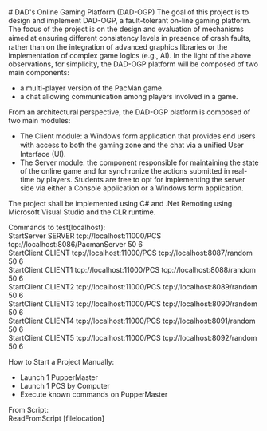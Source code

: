 <br /># DAD's Online Gaming Platform (DAD-OGP)
The goal of this project is to design and implement DAD-OGP, a fault-tolerant on-line gaming platform. The focus of the project is on the design and evaluation of mechanisms aimed at ensuring diﬀerent consistency levels in presence of crash faults, rather than on the integration of advanced graphics libraries or the implementation of complex game logics (e.g., AI). In the light of the above observations, for simplicity, the DAD-OGP platform will be composed of two main components:<br />
  * a multi-player version of the PacMan game.<br />
  * a chat allowing communication among players involved in a game.
  
From an architectural perspective, the DAD-OGP platform is composed of two main modules: <br />
  * The Client module: a Windows form application that provides end users with access to both the gaming zone and the chat via a uniﬁed User Interface (UI).<br /> 
  * The Server module: the component responsible for maintaining the state of the online game and for synchronize the actions submitted in real-time by players. Students are free to opt for implementing the server side via either a Console application or a Windows form application.<br />

The project shall be implemented using C# and .Net Remoting using Microsoft Visual Studio and the CLR runtime.


Commands to test(localhost): <br /> 
StartServer SERVER tcp://localhost:11000/PCS tcp://localhost:8086/PacmanServer 50 6<br /> 
StartClient CLIENT tcp://localhost:11000/PCS tcp://localhost:8087/random 50 6<br /> 
StartClient CLIENT1 tcp://localhost:11000/PCS tcp://localhost:8088/random 50 6<br /> 
StartClient CLIENT2 tcp://localhost:11000/PCS tcp://localhost:8089/random 50 6<br /> 
StartClient CLIENT3 tcp://localhost:11000/PCS tcp://localhost:8090/random 50 6<br />
StartClient CLIENT4 tcp://localhost:11000/PCS tcp://localhost:8091/random 50 6<br />
StartClient CLIENT5 tcp://localhost:11000/PCS tcp://localhost:8092/random 50 6<br /> 


How to Start a Project Manually:  <br /> 
  * Launch 1 PupperMaster<br /> 
  * Launch 1 PCS by Computer<br /> 
  * Execute known commands on PupperMaster<br /> 
  
From Script: <br /> 
ReadFromScript [filelocation]<br /> 
